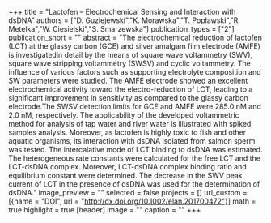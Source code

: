 +++
title = "Lactofen – Electrochemical Sensing and Interaction with dsDNA"
authors = ["D. Guziejewski","K. Morawska","T. Popławski","R. Metelka","W. Ciesielski","S. Smarzewska"]
publication_types = ["2"]
publication_short = ""
abstract = "The electrochemical reduction of lactofen (LCT) at the glassy carbon (GCE) and silver amalgam film electrode (AMFE) is investigatedin detail by the means of square wave voltammetry (SWV), square wave stripping voltammetry (SWSV) and cyclic voltammetry. The influence of various factors such as supporting electrolyte composition and SW parameters were studied. The AMFE electrode showed an excellent electrochemical activity toward the electro-reduction of LCT, leading to a significant improvement in sensitivity as compared to the glassy carbon electrode.The SWSV detection limits for GCE and AMFE were 285.0 nM and 2.0 nM, respectively. The applicability of the developed voltammetric method for analysis of tap water and river water is illustrated with spiked samples analysis. Moreover, as lactofen is highly toxic to fish and other aquatic organisms, its interaction with dsDNA isolated from salmon sperm was tested. The intercalative mode of LCT binding to dsDNA was estimated. The heterogeneous rate constants were calculated for the free LCT and the LCT-dsDNA complex. Moreover, LCT-dsDNA complex binding ratio and equilibrium constant were determined. The decrease in the SWV peak current of LCT in the presence of dsDNA was used for the determination of dsDNA."
image_preview = ""
selected = false
projects = []
url_custom = [{name = "DOI", url = "http://dx.doi.org/10.1002/elan.201700472"}]
math = true
highlight = true
[header]
image = ""
caption = ""
+++

